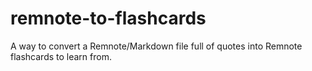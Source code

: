 # remnote-to-flashcards
A way to convert a Remnote/Markdown file full of quotes into Remnote flashcards to learn from.
